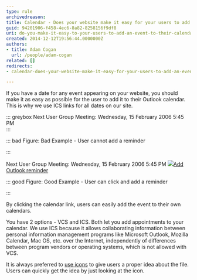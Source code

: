 ```yaml
---
type: rule
archivedreason: 
title: Calendar - Does your website make it easy for your users to add an event to their calendar?
guid: 94201906-f458-4ec6-8a82-8258156f9df8
uri: do-you-make-it-easy-to-your-users-to-add-an-event-to-their-calendar
created: 2014-12-12T19:56:44.0000000Z
authors:
- title: Adam Cogan
  url: /people/adam-cogan
related: []
redirects:
- calendar-does-your-website-make-it-easy-for-your-users-to-add-an-event-to-their-calendar

---
```


If you have a date for any event appearing on your website, you should make it as easy as possible for the user to add it to their Outlook calendar. This is why we use                     ICS links for all dates on our site.

<!--endintro-->


::: greybox
Next User Group Meeting:
 Wednesday, 15 February 2006 5:45 PM  
:::


::: bad
Figure: Bad Example - User cannot add a reminder

:::

Next User Group Meeting:
Wednesday, 15 February 2006 5:45 PM 
![](../../assets/IconVCS.gif)[Add Outlook reminder](http://www.ssw.com.au/ssw/NETUG/SydneyDotNETUsersGroup.ics)


::: good
Figure: Good Example - User can click and add a reminder

:::

By clicking the calendar link, users can easily add the event to their own calendars.

You have 2 options - VCS and ICS. Both let you add appointments to your calendar. We use ICS because it allows collaborating information between personal information management programs like Microsoft Outlook, Mozilla Calendar, Mac OS, etc. over the Internet, independently of differences between program vendors or operating systems, which is not allowed with VCS.

It is always preferred to     [use icons](http://www.ssw.com.au/ssw/Standards/Rules/RulesToBetterWebsitesNavigation.aspx#TheIcons) to give users a proper idea about the file. Users can quickly get the idea by just looking at the icon.
